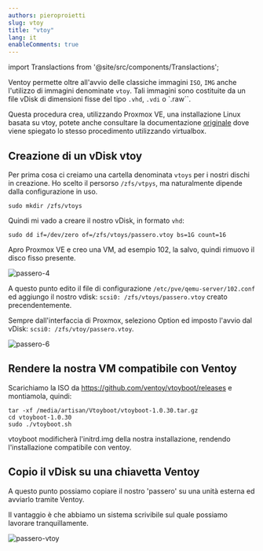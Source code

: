 ```yaml
---
authors: pieroproietti
slug: vtoy
title: "vtoy"
lang: it
enableComments: true
---
```

import Translactions from '@site/src/components/Translactions';

<Translactions />

Ventoy permette oltre all'avvio delle classiche immagini `ISO`, `IMG` anche l'utilizzo di immagini denominate `vtoy`. Tali immagini sono costituite da un file vDisk di dimensioni fisse del tipo `.vhd`,  `.vdi` o `.raw``.

Questa procedura crea, utilizzando Proxmox VE, una installazione Linux basata su vtoy, potete anche consultare la documentazione [originale](https://www.ventoy.net/en/plugin_vtoyboot.html) dove viene spiegato lo stesso procedimento utilizzando virtualbox.

## Creazione di un vDisk vtoy

Per prima cosa ci creiamo una cartella denominata `vtoys` per i nostri dischi in creazione. Ho scelto il persorso `/zfs/vtpys`, ma naturalmente dipende dalla configurazione in uso.

`sudo mkdir /zfs/vtoys`

Quindi mi vado a creare il nostro vDisk, in formato `vhd`:

`sudo dd if=/dev/zero of=/zfs/vtoys/passero.vtoy bs=1G count=16`

Apro Proxmox VE e creo una VM, ad esempio 102, la salvo, quindi rimuovo il disco fisso presente.

![passero-4](/images/passero-4.png)

A questo punto edito il file di configurazione `/etc/pve/qemu-server/102.conf` ed aggiungo il nostro vdisk: `scsi0: /zfs/vtoys/passero.vtoy` creato precendentemente.

Sempre dall'interfaccia di Proxmox, seleziono Option ed imposto l'avvio dal vDisk: `scsi0: /zfs/vtoy/passero.vtoy`.

![passero-6](/images/passero-6.png)

## Rendere la nostra VM compatibile con Ventoy

Scarichiamo la ISO da https://github.com/ventoy/vtoyboot/releases e montiamola, quindi:

```
tar -xf /media/artisan/Vtoyboot/vtoyboot-1.0.30.tar.gz
cd vtoyboot-1.0.30
sudo ./vtoyboot.sh
```

vtoyboot modificherà l'initrd.img della nostra installazione, rendendo l'installazione compatibile con ventoy.

## Copio il vDisk su una chiavetta Ventoy
A questo punto possiamo copiare il nostro 'passero' su una unità esterna ed avviarlo tramite Ventoy.

Il vantaggio è che abbiamo un sistema scrivibile sul quale possiamo lavorare tranquillamente.

![passero-vtoy](/images/passero-vtoy-boot.png)
